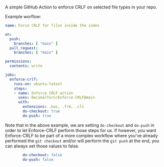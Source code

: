 A simple GitHub Action to enforce CRLF on selected file types in your repo.

Example worflow:
```yml
name: Force CRLF for files inside the index

on:
  push:
    branches: [ "main" ]
  pull_request:
    branches: [ "main" ]

permissions:
  contents: write

jobs:
  enforce-crlf:
    runs-on: ubuntu-latest
    steps:
    - name: Enforce CRLF action
      uses: DecimalTurn/Enforce-CRLF@main
      with:
        extensions: .bas, .frm, .cls
        do-checkout: true
        do-push: true
```

Note that in the above example, we are setting `do-checkout` and `do-push` in order to let Enforce-CRLF perform those steps for us. If however, you want Enforce-CRLF to be part of a more complex workflow where you've already performed the `git checkout` and/or will perform the `git push` at the end, you can always set those values to false.

```yml
        do-checkout: false
        do-push: false
```